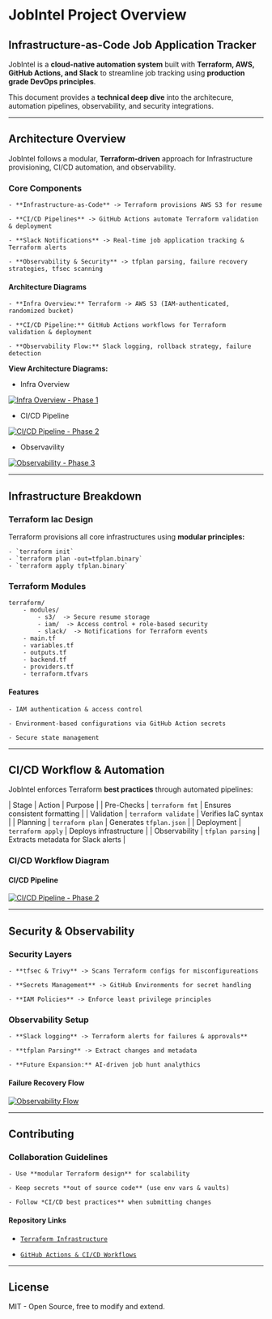 # JobIntel Project Overview

## Infrastructure-as-Code Job Application Tracker

JobIntel is a **cloud-native automation system** built with **Terraform, AWS, GitHub Actions, and Slack** to streamline job tracking using **production grade DevOps principles**.

This document provides a **technical deep dive** into the architecure, automation pipelines, observability, and security integrations.

---

## Architecture Overview

JobIntel follows a modular, **Terraform-driven** approach for Infrastructure provisioning, CI/CD automation, and observability.

### Core Components

    - **Infrastructure-as-Code** -> Terraform provisions AWS S3 for resume

    - **CI/CD Pipelines** -> GitHub Actions automate Terraform validation & deployment

    - **Slack Notifications** -> Real-time job application tracking & Terraform alerts

    - **Observability & Security** -> tfplan parsing, failure recovery strategies, tfsec scanning

#### Architecture Diagrams

    - **Infra Overview:** Terraform -> AWS S3 (IAM-authenticated, randomized bucket)

    - **CI/CD Pipeline:** GitHub Actions workflows for Terraform validation & deployment

    - **Observability Flow:** Slack logging, rollback strategy, failure detection

**View Architecture Diagrams:**

- Infra Overview

[![Infra Overview - Phase 1](docs/diagrams/infra-overview-v1.png)](docs/diagrams/infra-overview-v1.svg)

- CI/CD Pipeline

[![CI/CD Pipeline - Phase 2](docs/diagrams/ci-cd-pipeline-v1.png)](docs/diagrams/ci-cd-pipeline-v1.svg)

- Observavility

[![Observability - Phase 3](docs/diagrams/observability-v1.png)](docs/diagrams/observability-v1.svg)

---

## Infrastructure Breakdown

### Terraform Iac Design

Terraform provisions all core infrastructures using **modular principles:**

    - `terraform init`
    - `terraform plan -out=tfplan.binary`
    - `terraform apply tfplan.binary`

### Terraform Modules

    terraform/
        - modules/
            - s3/  -> Secure resume storage
            - iam/  -> Access control + role-based security
            - slack/  -> Notifications for Terraform events
        - main.tf
        - variables.tf
        - outputs.tf
        - backend.tf
        - providers.tf
        - terraform.tfvars

#### Features

    - IAM authentication & access control

    - Environment-based configurations via GitHub Action secrets

    - Secure state management

---

## CI/CD Workflow & Automation

JobIntel enforces Terraform **best practices** through automated pipelines:

| Stage | Action | Purpose |
| Pre-Checks | `terraform fmt` | Ensures consistent formatting |
| Validation | `terraform validate` | Verifies IaC syntax |
| Planning | `terraform plan` | Generates `tfplan.json` |
| Deployment | `terraform apply` | Deploys infrastructure |
| Observability | `tfplan parsing` | Extracts metadata for Slack alerts |

### CI/CD Workflow Diagram

#### CI/CD Pipeline

[![CI/CD Pipeline - Phase 2](docs/diagrams/ci-cd-pipeline-v1.png)](docs/diagrams/ci-cd-pipeline-v1.svg)

---

## Security & Observability

### Security Layers

    - **tfsec & Trivy** -> Scans Terraform configs for misconfigureations

    - **Secrets Management** -> GitHub Environments for secret handling

    - **IAM Policies** -> Enforce least privilege principles

### Observability Setup

    - **Slack logging** -> Terraform alerts for failures & approvals**

    - **tfplan Parsing** -> Extract changes and metadata

    - **Future Expansion:** AI-driven job hunt analythics

#### Failure Recovery Flow

[![Observability Flow](docs/diagrams/observability-flow.png)](docs/diagrams/observability-flow.svg)

---

## Contributing

### Collaboration Guidelines

    - Use **modular Terraform design** for scalability

    - Keep secrets **out of source code** (use env vars & vaults)

    - Follow *CI/CD best practices** when submitting changes

#### Repository Links

- [`Terraform Infrastructure`](https://github.com/destiny-malone/jobintel-IaC)

- [`GitHub Actions & CI/CD Workflows`](https://github.com/destiny-malone/jobintel-cicd)

---

## License

MIT - Open Source, free to modify and extend.

